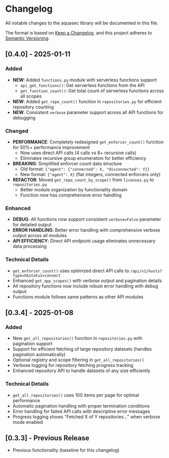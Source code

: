 # Changelog

All notable changes to the aquasec library will be documented in this file.

The format is based on [Keep a Changelog](https://keepachangelog.com/en/1.0.0/),
and this project adheres to [Semantic Versioning](https://semver.org/spec/v2.0.0.html).

## [0.4.0] - 2025-01-11

### Added
- **NEW**: Added `functions.py` module with serverless functions support
  - `api_get_functions()`: Get serverless functions from the API
  - `get_function_count()`: Get total count of serverless functions across all scopes
- **NEW**: Added `get_repo_count()` function in `repositories.py` for efficient repository counting
- **NEW**: Consistent `verbose` parameter support across all API functions for debugging

### Changed
- **PERFORMANCE**: Completely redesigned `get_enforcer_count()` function for 50%+ performance improvement
  - Now uses direct API calls (4 calls vs 8+ recursive calls)
  - Eliminates recursive group enumeration for better efficiency
- **BREAKING**: Simplified enforcer count data structure 
  - Old format: `{"agent": {"connected": X, "disconnected": Y}}`
  - New format: `{"agent": X}` (flat integers, connected enforcers only)
- **REFACTOR**: Moved `get_repo_count_by_scope()` from `licenses.py` to `repositories.py`
  - Better module organization by functionality domain
  - Function now has comprehensive error handling

### Enhanced
- **DEBUG**: All functions now support consistent `verbose=False` parameter for detailed output
- **ERROR HANDLING**: Better error handling with comprehensive verbose output across all modules
- **API EFFICIENCY**: Direct API endpoint usage eliminates unnecessary data processing

### Technical Details
- `get_enforcer_count()` uses optimized direct API calls to `/api/v1/hosts?type=X&status=connect`
- Enhanced `get_app_scopes()` with verbose output and pagination details
- All repository functions now include robust error handling with debug output
- Functions module follows same patterns as other API modules

## [0.3.4] - 2025-01-08

### Added
- New `get_all_repositories()` function in `repositories.py` with pagination support
- Support for efficient fetching of large repository datasets (handles pagination automatically)
- Optional registry and scope filtering in `get_all_repositories()`
- Verbose logging for repository fetching progress tracking
- Enhanced repository API to handle datasets of any size efficiently

### Technical Details
- `get_all_repositories()` uses 100 items per page for optimal performance
- Automatic pagination handling with proper termination conditions
- Error handling for failed API calls with descriptive error messages
- Progress logging shows "Fetched X of Y repositories..." when verbose mode enabled

## [0.3.3] - Previous Release
- Previous functionality (baseline for this changelog)